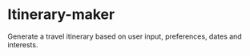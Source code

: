 # Itinerary-maker
Generate a travel itinerary based on user input, preferences, dates and interests.
